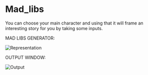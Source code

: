# Mad_libs
You can choose your main character and using that it will frame an interesting story for you by taking some inputs. 

MAD LIBS GENERATOR:

![Representation](https://user-images.githubusercontent.com/109515403/188435709-899f17b9-6057-4b6b-8d14-16ba0123e9bc.JPG)

OUTPUT WINDOW:

![Output](https://user-images.githubusercontent.com/109515403/188435874-97bc387f-075c-4f78-b598-ef82aa759648.JPG)
